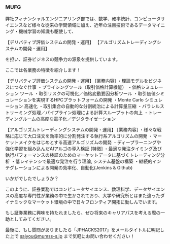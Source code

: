 ### MUFG

弊社フィナンシャルエンジニアリング部では、数学、確率統計、コンピュータサイエンスなど様々な従来の学問領域に加え、近年の注目技術であるデータマイニング・機械学習の知識も駆使して、

【デリバティブ評価システムの開発・運用】
【アルゴリズムトレーディングシステムの開発・運用】

を担い、証券ビジネスの競争力の源泉を提供しています。

ここでは各業務の特徴を紹介します！

【デリバティブ評価システムの開発・運用】
  [業務内容]
・理論モデルをビジネスにつなぐ仕事
・プライシングツール（取引価格計算機能）
・価格シミュレーション ツール
・取引リスクの可視化／価格変動要因分析ツール
・取引価値シミュレーションを実現するHPCプラットフォームの開発
・Monte Carlo シミュレーション 高速化
・取引集合の自動的な分割統治による計算量圧縮
・パラレルストリーミング処理／パイプライン処理による計算スループットの向上
・トレーディングルームの高度な電子化／デジタライゼーション

【アルゴリズムトレーディングシステムの開発・運用】
  [業務内容]
   ・様々な戦略に応じて大口注文を効率的に分割発注する執行系アルゴリズムの開発
   ・マーケットメイクをはじめとする高速アルゴリズムの開発
   ・ディープラーニングや強化学習を組み込んだAIアルゴの導入検証
  [特徴]
   ・最適な発注タイミング及び執行パフォーマンスの検証のためのマーケットデータに基づくトレーディング分析
   ・低レイテンシで最適な発注を行う理論, システム基盤の構築
   ・継続的インテグレーションによる開発の効率化、自動化(Jenkins & Github)

いかがでしたでしょうか？

このように、証券業務ではコンピュータサイエンス、数理科学、データサイエンスの高度な専門性が業務の中で生かされており、大学や研究所とはまた違ったダイナミックなマーケット環境の中で日々フロンティア開拓に勤しんでいます。

もし証券業務に興味を持たれましたら、ぜひ将来のキャリアパスを考える際の一助としてみてください。

最後に、もし質問がありましたら「JPHACKS2017」をメールタイトルに明記した上で saiyou@mumss-s.jp まで気軽にお問い合わせください！
